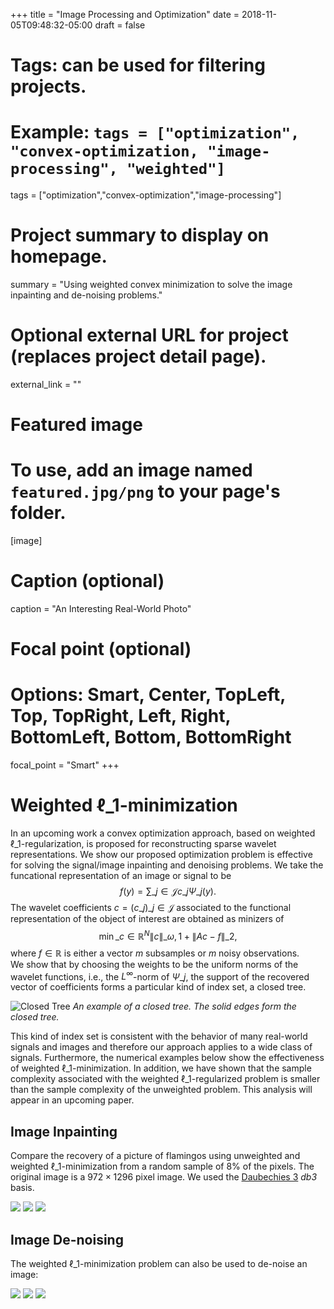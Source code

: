 +++
title = "Image Processing and Optimization"
date = 2018-11-05T09:48:32-05:00
draft = false

# Tags: can be used for filtering projects.
# Example: `tags = ["optimization", "convex-optimization, "image-processing", "weighted"]`
tags = ["optimization","convex-optimization","image-processing"]

# Project summary to display on homepage.
summary = "Using weighted convex minimization to solve the image inpainting and de-noising problems."

# Optional external URL for project (replaces project detail page).
external_link = ""

# Featured image
# To use, add an image named `featured.jpg/png` to your page's folder. 
[image]
  # Caption (optional)
  caption = "An Interesting Real-World Photo"

  # Focal point (optional)
  # Options: Smart, Center, TopLeft, Top, TopRight, Left, Right, BottomLeft, Bottom, BottomRight
  focal_point = "Smart"
+++

# Weighted $\ell\_1$-minimization

In an upcoming work a convex optimization approach, 
based on weighted $\ell\_1$-regularization, is proposed
for reconstructing sparse wavelet representations. 
We show our proposed optimization problem
is effective for solving the signal/image inpainting and denoising problems.
We take the funcational representation of an image or signal to be
$$ f(y) = \sum\_{j \in \mathcal{J}} c\_j \Psi\_j(y) . $$
The wavelet coefficients $c = (c\_j)\_{j \in \mathcal{J}}$ 
associated to the functional representation of the 
object of interest are obtained as minizers of  
$$ \min\_{c \in \mathbb{R}^N} \lVert c \rVert\_{\omega,1} + \lVert Ac - f \rVert\_2, $$
where $f \in \mathbb{R}$ is either a vector $m$ subsamples or $m$ 
noisy observations.  
We show that by choosing the weights to be the uniform norms of the wavelet functions,
i.e., the $L^\infty$-norm of $\Psi\_j$,
the support of the recovered vector of coefficients forms a particular kind of index set, 
a closed tree.

![Closed Tree](closed_tree.png)
*An example of a closed tree. The solid edges form the closed tree.*

This kind of index set is consistent with the behavior of many real-world signals and 
images and therefore our approach applies to a wide class of signals. 
Furthermore, the numerical examples below show the effectiveness 
of weighted $\ell\_1$-minimization. In addition, we have shown 
that the sample complexity associated with the weighted 
$\ell\_1$-regularized problem is smaller than the sample complexity 
of the unweighted problem. This analysis will appear in an upcoming paper.

## Image Inpainting

Compare the recovery of a picture of flamingos using unweighted and weighted 
$\ell\_1$-minimization from a random sample of $8\%$ of the pixels.
The original image is a $972 \times 1296$ pixel image. We used the 
[Daubechies 3](https://wikipedia.org/wiki/daubechies_wavelet) _db3_ basis.

![](_fig_flamingos_orig.png)
![](_fig_flamingos_unweighted_8p.png) 
![](_fig_flamingos_weighted_8p.png)

## Image De-noising

The weighted $\ell\_1$-minimization problem can also be used to de-noise an image:

![](_fig_lighthouse_noisy.png)
![](_fig_lighthouse_unweighted_denoised.png)
![](_fig_lighthouse_weighted_denoised.png)


